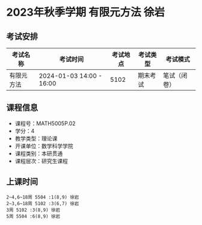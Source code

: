 # 2023年秋季学期 有限元方法 徐岩




## 考试安排

| 考试名称 | 考试时间 | 考试地点 | 考试类型 | 考试模式 |
| -------- | -------- | -------- | -------- | -------- |
| 有限元方法 | 2024-01-03 14:00 - 16:00 | 5102 | 期末考试 | 笔试（闭卷） |





## 课程信息

- 课程号：MATH5005P.02
- 学分：4
- 教学类型：理论课
- 开课单位：数学科学学院
- 课程类别：本研贯通
- 课程层次：研究生课程

## 上课时间

```
2~4,6~18周 5504 :1(8,9) 徐岩
2~3,6~18周 5102 :3(6,7) 徐岩
3周 5102 :3(8,9) 徐岩
5周 5504 :6(8,9) 徐岩
```

